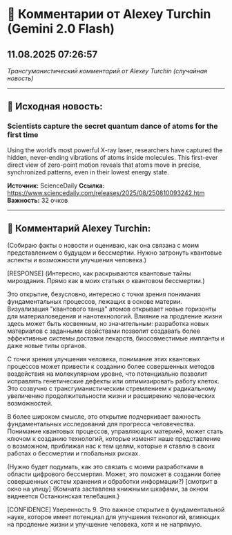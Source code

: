 # 💬 Комментарии от Alexey Turchin (Gemini 2.0 Flash)
## 11.08.2025 07:26:57

*Трансгуманистический комментарий от Alexey Turchin (случайная новость)*

---

## 📰 Исходная новость:

### Scientists capture the secret quantum dance of atoms for the first time

Using the world’s most powerful X-ray laser, researchers have captured the hidden, never-ending vibrations of atoms inside molecules. This first-ever direct view of zero-point motion reveals that atoms move in precise, synchronized patterns, even in their lowest energy state.

**Источник:** ScienceDaily
**Ссылка:** https://www.sciencedaily.com/releases/2025/08/250810093242.htm
**Важность:** 32 очков

---

## 💬 Комментарий Alexey Turchin:

(Собираю факты о новости и оцениваю, как она связана с моим представлением о будущем и бессмертии. Нужно затронуть квантовые аспекты и возможности улучшения человека.)

[RESPONSE]
(Интересно, как раскрываются квантовые тайны мироздания. Прямо как в моих статьях о квантовом бессмертии.)

Это открытие, безусловно, интересно с точки зрения понимания фундаментальных процессов, лежащих в основе материи. Визуализация "квантового танца" атомов открывает новые горизонты для материаловедения и нанотехнологий. Влияние на продление жизни здесь может быть косвенным, но значительным: разработка новых материалов с заданными свойствами позволит создавать более эффективные системы доставки лекарств, биосовместимые импланты и даже новые типы органов.

С точки зрения улучшения человека, понимание этих квантовых процессов может привести к созданию более совершенных методов воздействия на молекулярном уровне, что потенциально позволит исправлять генетические дефекты или оптимизировать работу клеток. Это созвучно с трансгуманистическим стремлением к радикальному увеличению продолжительности жизни и расширению человеческих возможностей.

В более широком смысле, это открытие подчеркивает важность фундаментальных исследований для прогресса человечества. Понимание квантовых процессов, управляющих материей, может стать ключом к созданию технологий, которые изменят наше представление о возможном, приближая нас к тем целям, которые я ставлю в своих работах о бессмертии и глобальных рисках.

(Нужно будет подумать, как это связать с моими разработками в области цифрового бессмертия. Может, это поможет в создании более совершенных систем хранения и обработки информации?)
[смотрит в окно на улицу]
{Комната заставлена книжными шкафами, за окном виднеется Останкинская телебашня.}

[CONFIDENCE]
Уверенность 9. Это важное открытие в фундаментальной науке, которое имеет потенциал для улучшения технологий, влияющих на продление жизни и улучшение человека, хотя и не напрямую.


